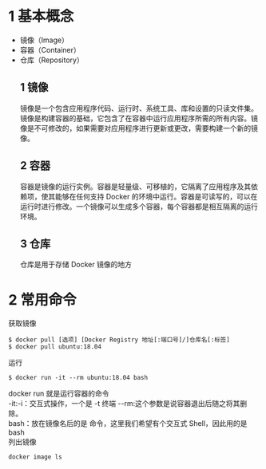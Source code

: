 # 1 基本概念
- 镜像（Image）
- 容器（Container）
- 仓库（Repository）
    ## 1 镜像
    镜像是一个包含应用程序代码、运行时、系统工具、库和设置的只读文件集。镜像是构建容器的基础，它包含了在容器中运行应用程序所需的所有内容。镜像是不可修改的，如果需要对应用程序进行更新或更改，需要构建一个新的镜像。
    ## 2 容器
    容器是镜像的运行实例。容器是轻量级、可移植的，它隔离了应用程序及其依赖项，使其能够在任何支持 Docker 的环境中运行。容器是可读写的，可以在运行时进行修改。一个镜像可以生成多个容器，每个容器都是相互隔离的运行环境。
    ## 3 仓库
    仓库是用于存储 Docker 镜像的地方

# 2 常用命令
获取镜像  
```shell
$ docker pull [选项] [Docker Registry 地址[:端口号]/]仓库名[:标签]
$ docker pull ubuntu:18.04
```
运行
```shell
$ docker run -it --rm ubuntu:18.04 bash
```
docker run 就是运行容器的命令  
-it:-i：交互式操作，一个是 -t 终端
--rm:这个参数是说容器退出后随之将其删除。  
bash：放在镜像名后的是 命令，这里我们希望有个交互式 Shell，因此用的是 bash  
列出镜像
```shell
docker image ls
```
